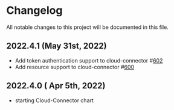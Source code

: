 # Changelog

All notable changes to this project will be documented in this file.

## 2022.4.1 (May 31st, 2022)
* Add token authentication support to cloud-connector #[602](https://github.com/aquasecurity/aqua-helm/pull/602)
* Add resource support to cloud-connector #[600](https://github.com/aquasecurity/aqua-helm/pull/600)

## 2022.4.0 ( Apr 5th, 2022)
* starting Cloud-Connector chart
